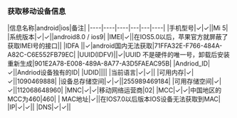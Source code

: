 ### 获取移动设备信息

|信息名称|android|ios|备注|
|----|----|----|---|---|----|
|手机型号|✓|✓||Mi 5|
|系统版本|✓|✓||android8.0 / ios9|
|IMEI|✓||在IOS5.0以后，苹果官方就屏蔽了获取IMEI号的接口||
|IDFA ||✓|android国内无法获取|71FFA32E-F766-484A-A82C-C6E552FB79EC|
|UUID(IDFV)||✓|UUID 不是硬件的唯一号，卸载后安装重新生成|901E2A78-E008-489A-8A77-A3D5FAEAC95B|
|Andriod_ID|✓||Andriod设备独有的ID|
|UDID||||
|当前语言|✓|✓||
|可用内存|✓|✓||1090469888|
|设备总存储空间|✓|✓||255989469184|
|可用存储空间|✓|✓||112068648960|
|MNC|✓|✓|移动网络运营商|02|
|MCC|✓|✓|中国地区的MCC为460|460|
| MAC地址|✓||在IOS7.0以后版本IOS设备无法获取到MAC|
|IP|✓|✓||
|DNS|✓|✓||